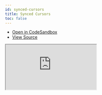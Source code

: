 ```yaml
---
id: synced-cursors
title: Synced Cursors
toc: false
---
```


- [Open in CodeSandbox](https://codesandbox.io/s/github/tannerlinsley/react-charts/tree/main/examples/synced-cursors)
- [View Source](https://github.com/tannerlinsley/react-charts/tree/main/examples/synced-cursors)

<iframe
  src="https://codesandbox.io/embed/github/tannerlinsley/react-charts/tree/main/examples/synced-cursors?autoresize=1&fontsize=14&theme=dark"
  title="tannerlinsley/react-charts: synced-cursors"
  sandbox="allow-forms allow-modals allow-popups allow-presentation allow-same-origin allow-scripts"
  style={{
    width: '100%',
    height: '80vh',
    border: '0',
    borderRadius: 8,
    overflow: 'hidden',
    position: 'static',
    zIndex: 0,
  }}
></iframe>
